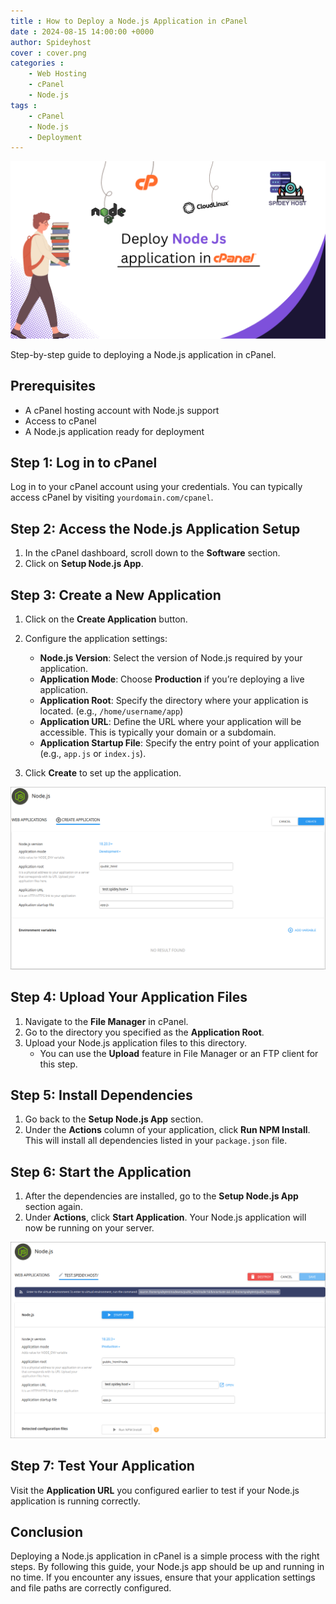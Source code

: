 ```yaml
---
title : How to Deploy a Node.js Application in cPanel 
date : 2024-08-15 14:00:00 +0000
author: Spideyhost
cover : cover.png
categories :
    - Web Hosting
    - cPanel
    - Node.js
tags :
    - cPanel
    - Node.js
    - Deployment
---  
```


![Cover image](cover.png)

Step-by-step guide to deploying a Node.js application in cPanel.
<!--more-->

## Prerequisites

- A cPanel hosting account with Node.js support
- Access to cPanel
- A Node.js application ready for deployment

## Step 1: Log in to cPanel

Log in to your cPanel account using your credentials. You can typically access cPanel by visiting `yourdomain.com/cpanel`.

## Step 2: Access the Node.js Application Setup

1. In the cPanel dashboard, scroll down to the **Software** section.
2. Click on **Setup Node.js App**.

## Step 3: Create a New Application

1. Click on the **Create Application** button.
2. Configure the application settings:
   - **Node.js Version**: Select the version of Node.js required by your application.
   - **Application Mode**: Choose **Production** if you’re deploying a live application.
   - **Application Root**: Specify the directory where your application is located. (e.g., `/home/username/app`)
   - **Application URL**: Define the URL where your application will be accessible. This is typically your domain or a subdomain.
   - **Application Startup File**: Specify the entry point of your application (e.g., `app.js` or `index.js`).

3. Click **Create** to set up the application.

![Node.Js setup](node.png)

## Step 4: Upload Your Application Files

1. Navigate to the **File Manager** in cPanel.
2. Go to the directory you specified as the **Application Root**.
3. Upload your Node.js application files to this directory.
   - You can use the **Upload** feature in File Manager or an FTP client for this step.

## Step 5: Install Dependencies

1. Go back to the **Setup Node.js App** section.
2. Under the **Actions** column of your application, click **Run NPM Install**. This will install all dependencies listed in your `package.json` file.

## Step 6: Start the Application

1. After the dependencies are installed, go to the **Setup Node.js App** section again.
2. Under **Actions**, click **Start Application**. Your Node.js application will now be running on your server.

![Start Nodejs](start.png)
## Step 7: Test Your Application

Visit the **Application URL** you configured earlier to test if your Node.js application is running correctly.

## Conclusion

Deploying a Node.js application in cPanel is a simple process with the right steps. By following this guide, your Node.js app should be up and running in no time. If you encounter any issues, ensure that your application settings and file paths are correctly configured.

